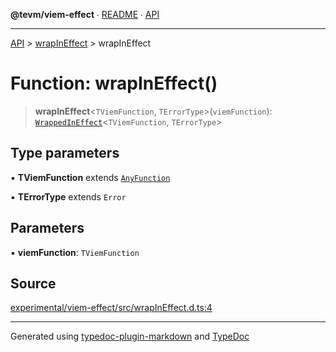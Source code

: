 **@tevm/viem-effect** ∙ [README](../../README.md) ∙ [API](../../API.md)

***

[API](../../API.md) > [wrapInEffect](../README.md) > wrapInEffect

# Function: wrapInEffect()

> **wrapInEffect**\<`TViemFunction`, `TErrorType`\>(`viemFunction`): [`WrappedInEffect`](../type-aliases/WrappedInEffect.md)\<`TViemFunction`, `TErrorType`\>

## Type parameters

▪ **TViemFunction** extends [`AnyFunction`](../../types/type-aliases/AnyFunction.md)

▪ **TErrorType** extends `Error`

## Parameters

▪ **viemFunction**: `TViemFunction`

## Source

[experimental/viem-effect/src/wrapInEffect.d.ts:4](https://github.com/evmts/tevm-monorepo/blob/main/experimental/viem-effect/src/wrapInEffect.d.ts#L4)

***
Generated using [typedoc-plugin-markdown](https://www.npmjs.com/package/typedoc-plugin-markdown) and [TypeDoc](https://typedoc.org/)
